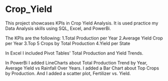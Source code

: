 # Crop_Yield
This project showcases KPIs in Crop Yield Analysis. It is used practice my Data Analysis skills using SQL, Excel, and PowerBi.

The KPIs are the following:
1.Total Production per Year
2.Average Yield Crop per Year
3.Top 5 Crops by Total Production
4.Yield per State

In Excel I included Pivot Tables' Total Production and Yield Trends.

In PowerBi I added LineCharts about Total Production Trend by Year, Average Yield vs Rainfall Over Years. I added a Bar Chart about Top Crops by Production. And I added a scatter plot, Fertilizer vs. Yield.
